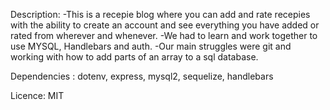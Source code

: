 Description:
-This is a recepie blog where you can add and rate recepies with the ability to create an account and see everything you have added or rated from wherever and whenever.
-We had to learn and work together to use MYSQL, Handlebars and auth.
-Our main struggles were git and working with how to add parts of an array to a sql database.

Dependencies : dotenv, express, mysql2, sequelize, handlebars

Licence: MIT
